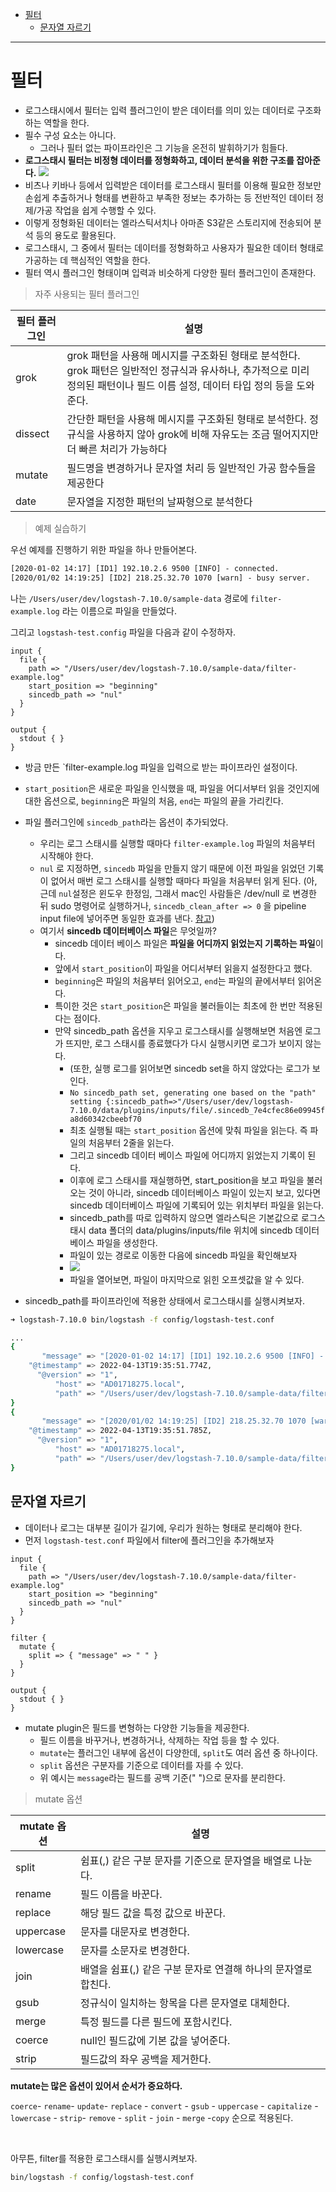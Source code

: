 - [필터](#필터)
  - [문자열 자르기](#문자열-자르기)

---
# 필터

- 로그스태시에서 필터는 입력 플러그인이 받은 데이터를 의미 있는 데이터로 구조화하는 역할을 한다.
- 필수 구성 요소는 아니다.
  - 그러나 필터 없는 파이프라인은 그 기능을 온전히 발휘하기가 힘들다.
- **로그스태시 필터는 비정형 데이터를 정형화하고, 데이터 분석을 위한 구조를 잡아준다.**
![](/images/2022-04-14-02-03-40.png)
- 비츠나 키바나 등에서 입력받은 데이터를 로그스태시 필터를 이용해 필요한 정보만 손쉽게 추출하거나 형태를 변환하고 부족한 정보는 추가하는 등 전반적인 데이터 정제/가공 작업을 쉽게 수행할 수 있다.
- 이렇게 정형화된 데이터는 엘라스틱서치나 아마존 S3같은 스토리지에 전송되어 분석 등의 용도로 활용된다.
- 로그스태시, 그 중에서 필터는 데이터를 정형화하고 사용자가 필요한 데이터 형태로 가공하는 데 핵심적인 역할을 한다.
- 필터 역시 플러그인 형태이며 입력과 비슷하게 다양한 필터 플러그인이 존재한다.

> 자주 사용되는 필터 플러그인

| 필터 플러그인 | 설명                                                                                                                                                                          |
| ------------- | ----------------------------------------------------------------------------------------------------------------------------------------------------------------------------- |
| grok          | grok 패턴을 사용해 메시지를 구조화된 형태로 분석한다. grok 패턴은 일반적인 정규식과 유사하나, 추가적으로 미리 정의된 패턴이나 필드 이름 설정, 데이터 타입 정의 등을 도와준다. |
| dissect       | 간단한 패턴을 사용해 메시지를 구조화된 형태로 분석한다. 정규식을 사용하지 않아 grok에 비해 자유도는 조금 떨어지지만 더 빠른 처리가 가능하다                                   |
| mutate        | 필드명을 변경하거나 문자열 처리 등 일반적인 가공 함수들을 제공한다                                                                                                            |
| date          | 문자열을 지정한 패턴의 날짜형으로 분석한다                                                                                                                                    |



> 예제 실습하기

우선 예제를 진행하기 위한 파일을 하나 만들어본다.

```txt
[2020-01-02 14:17] [ID1] 192.10.2.6 9500 [INFO] - connected.
[2020/01/02 14:19:25] [ID2] 218.25.32.70 1070 [warn] - busy server.
```

나는 `/Users/user/dev/logstash-7.10.0/sample-data` 경로에 `filter-example.log` 라는 이름으로 파일을 만들었다.

그리고 `logstash-test.config` 파일을 다음과 같이 수정하자.
```
input {
  file {
    path => "/Users/user/dev/logstash-7.10.0/sample-data/filter-example.log"
    start_position => "beginning"
    sincedb_path => "nul"
  }
}

output {
  stdout { }
}
```
- 방금 만든 `filter-example.log 파일을 입력으로 받는 파이프라인 설정이다.
- `start_position`은 새로운 파일을 인식했을 때, 파일을 어디서부터 읽을 것인지에 대한 옵션으로, `beginning`은 파일의 처음, `end`는 파일의 끝을 가리킨다.
- 파일 플러그인에 `sincedb_path`라는 옵션이 추가되었다.
  - 우리는 로그 스태시를 실행할 때마다 `filter-example.log` 파일의 처음부터 시작해야 한다.
  - `nul` 로 지정하면, `sincedb` 파일을 만들지 않기 때문에 이전 파일을 읽었던 기록이 없어서 매번 로그 스태시를 실행할 때마다 파일을 처음부터 읽게 된다. (아, 근데 `nul`설정은 윈도우 한정임, 그래서 mac인 사람들은 /dev/null 로 변경한 뒤 sudo 명령어로 실행하거나, `sincedb_clean_after => 0` 을 pipeline input file에 넣어주면 동일한 효과를 낸다. [참고](https://github.com/logstash-plugins/logstash-input-file/issues/275#issuecomment-714608218))
  - 여기서 **sincedb 데이터베이스 파일**은 무엇일까?
    - sincedb 데이터 베이스 파일은 **파일을 어디까지 읽었는지 기록하는 파일**이다.
    - 앞에서 `start_position`이 파일을 어디서부터 읽을지 설정한다고 했다.
    - `beginning`은 파일의 처음부터 읽어오고, `end`는 파일의 끝에서부터 읽어온다.
    - 특이한 것은 `start_position`은 파일을 불러들이는 최초에 한 번만 적용된다는 점이다.
    - 만약 sincedb_path 옵션을 지우고 로그스태시를 실행해보면 처음엔 로그가 뜨지만, 로그 스태시를 종료했다가 다시 실행시키면 로그가 보이지 않는다.
      -  (또한, 실행 로그를 읽어보면 sincedb set을 하지 않았다는 로그가 보인다.
      -  `No sincedb_path set, generating one based on the "path" setting {:sincedb_path=>"/Users/user/dev/logstash-7.10.0/data/plugins/inputs/file/.sincedb_7e4cfec86e09945fa8d60342cbeebf70`
      -  최초 실행될 때는 `start_position` 옵션에 맞춰 파일을 읽는다. 즉 파일의 처음부터 2줄을 읽는다.
      -  그리고 sincedb 데이터 베이스 파일에 어디까지 읽었는지 기록이 된다.
      -  이후에 로그 스태시를 재실행하면, start_position을 보고 파일을 불러오는 것이 아니라, sincedb 데이터베이스 파일이 있는지 보고, 있다면 sincedb 데이터베이스 파일에 기록되어 있는 위치부터 파일을 읽는다.
      -  sincedb_path를 따로 입력하지 않으면 엘라스틱은 기본값으로 로그스태시 data 폴더의 data/plugins/inputs/file 위치에 sincedb 데이터베이스 파일을 생성한다.
      -  파일이 있는 경로로 이동한 다음에 sincedb 파일을 확인해보자
      -  ![](/images/2022-04-14-02-59-07.png)
      -  파일을 열어보면, 파일이 마지막으로 읽힌 오프셋값을 알 수 있다.

- sincedb_path를 파이프라인에 적용한 상태에서 로그스태시를 실행시켜보자.
```sh
➜ logstash-7.10.0 bin/logstash -f config/logstash-test.conf

...
{
       "message" => "[2020-01-02 14:17] [ID1] 192.10.2.6 9500 [INFO] - connected.",
    "@timestamp" => 2022-04-13T19:35:51.774Z,
      "@version" => "1",
          "host" => "AD01718275.local",
          "path" => "/Users/user/dev/logstash-7.10.0/sample-data/filter-example.log"
}
{
       "message" => "[2020/01/02 14:19:25] [ID2] 218.25.32.70 1070 [warn] - busy server.",
    "@timestamp" => 2022-04-13T19:35:51.785Z,
      "@version" => "1",
          "host" => "AD01718275.local",
          "path" => "/Users/user/dev/logstash-7.10.0/sample-data/filter-example.log"
}
```

## 문자열 자르기

- 데이터나 로그는 대부분 길이가 길기에, 우리가 원하는 형태로 분리해야 한다.
- 먼저 `logstash-test.conf` 파일에서 filter에 플러그인을 추가해보자

```
input {
  file {
    path => "/Users/user/dev/logstash-7.10.0/sample-data/filter-example.log"
    start_position => "beginning"
    sincedb_path => "nul"
  }
}

filter {
  mutate {
    split => { "message" => " " }
  }
}

output {
  stdout { }
}
```

- mutate plugin은 필드를 변형하는 다양한 기능들을 제공한다.
  - 필드 이름을 바꾸거나, 변경하거나, 삭제하는 작업 등을 할 수 있다.
  - `mutate`는 플러그인 내부에 옵션이 다양한데, `split`도 여러 옵션 중 하나이다.
  - `split` 옵션은 구분자를 기준으로 데이터를 자를 수 있다.
  - 위 예시는 `message`라는 필드를 공백 기준(" ")으로 문자를 분리한다.


> mutate 옵션

| mutate 옵션 | 설명                                                           |
| ----------- | -------------------------------------------------------------- |
| split       | 쉼표(,) 같은 구분 문자를 기준으로 문자열을 배열로 나눈다.      |
| rename      | 필드 이름을 바꾼다.                                            |
| replace     | 해당 필드 값을 특정 값으로 바꾼다.                             |
| uppercase   | 문자를 대문자로 변경한다.                                      |
| lowercase   | 문자를 소문자로 변경한다.                                      |
| join        | 배열을 쉼표(,) 같은 구분 문자로 연결해 하나의 문자열로 합친다. |
| gsub        | 정규식이 일치하는 항목을 다른 문자열로 대체한다.               |
| merge       | 특정 필드를 다른 필드에 포함시킨다.                            |
| coerce      | null인 필드값에 기본 값을 넣어준다.                            |
| strip       | 필드값의 좌우 공백을 제거한다.                                 |

**mutate는 많은 옵션이 있어서 순서가 중요하다.**

`coerce`- `rename`- `update`- `replace` - `convert` - `gsub` - `uppercase` - `capitalize` - `lowercase` - `strip`- `remove` - `split` - `join` - `merge` -`copy` 순으로 적용된다.


<br/>

아무튼, filter를 적용한 로그스태시를 실행시켜보자.

```sh
bin/logstash -f config/logstash-test.conf
```


